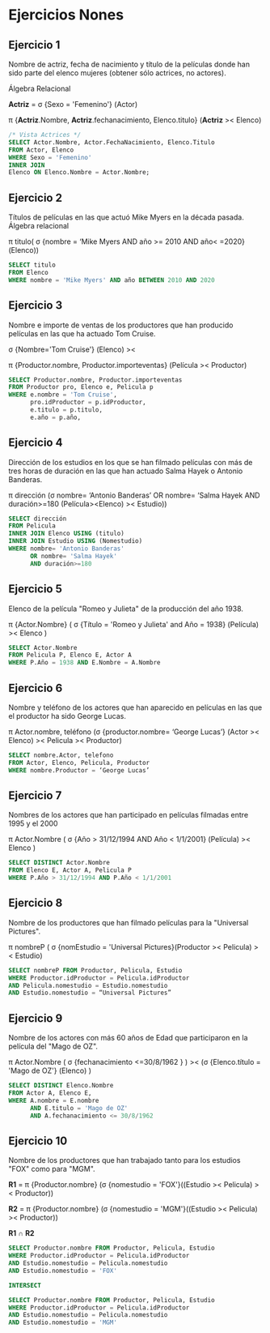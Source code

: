 # Ejercicios Nones

## Ejercicio 1

Nombre de actriz, fecha de nacimiento y título de la películas donde han sido parte del elenco mujeres (obtener sólo actrices, no actores).

Álgebra Relacional

**Actriz** = &sigma; {Sexo = 'Femenino'} (Actor)

&pi; {**Actriz**.Nombre, **Actriz**.fechanacimiento, Elenco.titulo} (**Actriz** >< Elenco)

```sql
/* Vista Actrices */
SELECT Actor.Nombre, Actor.FechaNacimiento, Elenco.Titulo
FROM Actor, Elenco
WHERE Sexo = 'Femenino'
INNER JOIN
Elenco ON Elenco.Nombre = Actor.Nombre;

```

## Ejercicio 2

Títulos de películas en las que actuó Mike Myers en la década pasada.
Álgebra relacional

&pi; titulo( &sigma; {nombre = ‘Mike Myers AND año >= 2010 AND año< =2020} (Elenco))

```SQL
SELECT titulo 
FROM Elenco
WHERE nombre = 'Mike Myers' AND año BETWEEN 2010 AND 2020 
```

## Ejercicio 3

Nombre e importe de ventas de los productores que han producido películas en las que ha actuado Tom Cruise.

&sigma; {Nombre='Tom Cruise'} (Elenco) ><

&pi; {Productor.nombre, Productor.importeventas} (Película >< Productor)

```sql
SELECT Productor.nombre, Productor.importeventas
FROM Productor pro, Elenco e, Pelicula p
WHERE e.nombre = 'Tom Cruise', 
      pro.idProductor = p.idProductor,
      e.titulo = p.titulo,
      e.año = p.año,
```

## Ejercicio 4

Dirección de los estudios en los que se han filmado películas con más de tres horas de duración en las que han actuado Salma Hayek o Antonio Banderas.

&pi; dirección (&sigma; nombre= ‘Antonio Banderas’ OR nombre= ‘Salma Hayek AND duración>=180 (Película><Elenco) >< Estudio))

```SQL
SELECT dirección
FROM Pelicula 
INNER JOIN Elenco USING (titulo) 
INNER JOIN Estudio USING (Nomestudio)
WHERE nombre= 'Antonio Banderas' 
      OR nombre= 'Salma Hayek' 
      AND duración>=180 
```

## Ejercicio 5

Elenco de la película "Romeo y Julieta" de la producción del año 1938.

&pi; {Actor.Nombre} ( &sigma; {Título = 'Romeo y Julieta' and Año = 1938} (Película) >< Elenco )

```SQL
SELECT Actor.Nombre
FROM Pelicula P, Elenco E, Actor A
WHERE P.Año = 1938 AND E.Nombre = A.Nombre
```

## Ejercicio 6

Nombre y teléfono de los actores que han aparecido en películas en las que el  productor ha sido George Lucas.

&pi; Actor.nombre, teléfono (&sigma; {productor.nombre= ‘George Lucas’} (Actor >< Elenco) >< Pelicula >< Productor)

```SQL
SELECT nombre.Actor, telefono
FROM Actor, Elenco, Pelicula, Productor
WHERE nombre.Productor = ‘George Lucas’
```

## Ejercicio 7

Nombres de los actores que han participado en películas filmadas entre 1995 y el 2000

&pi; Actor.Nombre ( &sigma; {Año > 31/12/1994 AND Año < 1/1/2001} (Película) >< Elenco )

```SQL
SELECT DISTINCT Actor.Nombre
FROM Elenco E, Actor A, Pelicula P
WHERE P.Año > 31/12/1994 AND P.Año < 1/1/2001
```

## Ejercicio 8

Nombre de los productores que han filmado películas para la "Universal Pictures".

&pi; nombreP ( &sigma; {nomEstudio = 'Universal Pictures}(Productor >< Pelicula) >< Estudio)

```SQL
SELECT nombreP FROM Productor, Pelicula, Estudio
WHERE Productor.idProductor = Pelicula.idProductor
AND Pelicula.nomestudio = Estudio.nomestudio
AND Estudio.nomestudio = “Universal Pictures”
```

## Ejercicio 9

Nombre de los actores con más 60 años de Edad que participaron en la película del "Mago de OZ".

&pi; Actor.Nombre ( &sigma; {fechanacimiento <=30/8/1962 } ) >< (&sigma; {Elenco.título = 'Mago de OZ'} (Elenco) )

```SQL
SELECT DISTINCT Elenco.Nombre
FROM Actor A, Elenco E,
WHERE A.nombre = E.nombre 
      AND E.titulo = 'Mago de OZ'
      AND A.fechanacimiento <= 30/8/1962
```

## Ejercicio 10

Nombre de los productores que han trabajado tanto para los estudios "FOX" como para "MGM".

**R1** = &pi; {Productor.nombre} (&sigma; {nomestudio = 'FOX'}((Estudio >< Pelicula) >< Productor))

**R2** = &pi; {Productor.nombre} (&sigma; {nomestudio = 'MGM'}((Estudio >< Pelicula) >< Productor))

**R1** &cap; **R2**

```SQL
SELECT Productor.nombre FROM Productor, Pelicula, Estudio
WHERE Productor.idProductor = Pelicula.idProductor
AND Estudio.nomestudio = Pelicula.nomestudio
AND Estudio.nomestudio = 'FOX'

INTERSECT

SELECT Productor.nombre FROM Productor, Pelicula, Estudio
WHERE Productor.idProductor = Pelicula.idProductor
AND Estudio.nomestudio = Pelicula.nomestudio
AND Estudio.nomestudio = 'MGM'
```
